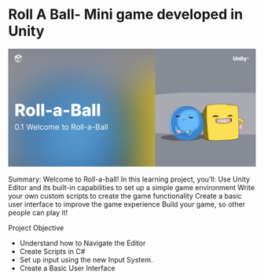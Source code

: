 # Roll A Ball- Mini game developed in Unity

![Roll A Ball](mini_game.png)

Summary: 
Welcome to Roll-a-ball! In this learning project, you’ll: Use Unity Editor and its built-in capabilities to set up a simple game environment Write your own custom scripts to create the game functionality Create a basic user interface to improve the game experience Build your game, so other people can play it!

Project Objective
- Understand how to Navigate the Editor 
- Create Scripts in C#
- Set up input using the new Input System.
- Create a Basic User Interface
